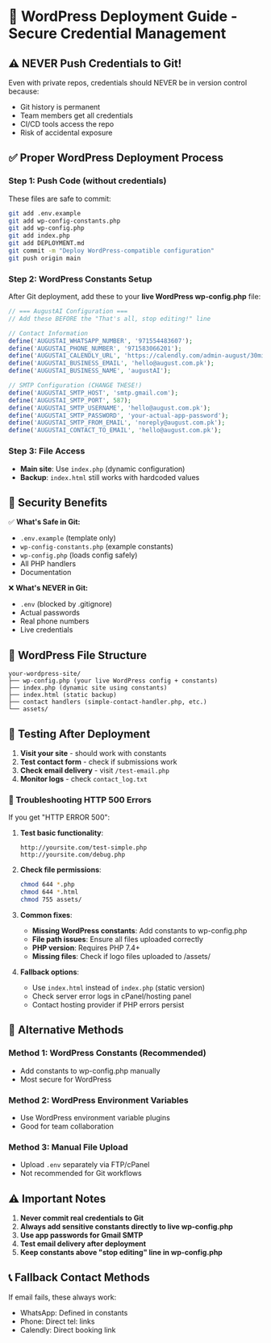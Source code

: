 # 🚀 WordPress Deployment Guide - Secure Credential Management

## ⚠️ **NEVER Push Credentials to Git!**

Even with private repos, credentials should NEVER be in version control because:
- Git history is permanent
- Team members get all credentials
- CI/CD tools access the repo
- Risk of accidental exposure

## ✅ **Proper WordPress Deployment Process**

### **Step 1: Push Code (without credentials)**
These files are safe to commit:
```bash
git add .env.example
git add wp-config-constants.php
git add wp-config.php
git add index.php
git add DEPLOYMENT.md
git commit -m "Deploy WordPress-compatible configuration"
git push origin main
```

### Step 2: WordPress Constants Setup
After Git deployment, add these to your **live WordPress wp-config.php** file:

```php
// === AugustAI Configuration ===
// Add these BEFORE the "That's all, stop editing!" line

// Contact Information
define('AUGUSTAI_WHATSAPP_NUMBER', '971554483607');
define('AUGUSTAI_PHONE_NUMBER', '971583066201');
define('AUGUSTAI_CALENDLY_URL', 'https://calendly.com/admin-august/30min');
define('AUGUSTAI_BUSINESS_EMAIL', 'hello@august.com.pk');
define('AUGUSTAI_BUSINESS_NAME', 'augustAI');

// SMTP Configuration (CHANGE THESE!)
define('AUGUSTAI_SMTP_HOST', 'smtp.gmail.com');
define('AUGUSTAI_SMTP_PORT', 587);
define('AUGUSTAI_SMTP_USERNAME', 'hello@august.com.pk');
define('AUGUSTAI_SMTP_PASSWORD', 'your-actual-app-password');
define('AUGUSTAI_SMTP_FROM_EMAIL', 'noreply@august.com.pk');
define('AUGUSTAI_CONTACT_TO_EMAIL', 'hello@august.com.pk');
```

### Step 3: File Access
- **Main site**: Use `index.php` (dynamic configuration)
- **Backup**: `index.html` still works with hardcoded values

## 🔐 Security Benefits

✅ **What's Safe in Git:**
- `.env.example` (template only)
- `wp-config-constants.php` (example constants)
- `wp-config.php` (loads config safely)
- All PHP handlers
- Documentation

❌ **What's NEVER in Git:**
- `.env` (blocked by .gitignore)
- Actual passwords
- Real phone numbers
- Live credentials

## 📁 WordPress File Structure

```
your-wordpress-site/
├── wp-config.php (your live WordPress config + constants)
├── index.php (dynamic site using constants)
├── index.html (static backup)
├── contact handlers (simple-contact-handler.php, etc.)
└── assets/
```

## 🧪 Testing After Deployment

1. **Visit your site** - should work with constants
2. **Test contact form** - check if submissions work
3. **Check email delivery** - visit `/test-email.php`
4. **Monitor logs** - check `contact_log.txt`

### 🚨 Troubleshooting HTTP 500 Errors

If you get "HTTP ERROR 500":

1. **Test basic functionality**:
   ```
   http://yoursite.com/test-simple.php
   http://yoursite.com/debug.php
   ```

2. **Check file permissions**:
   ```bash
   chmod 644 *.php
   chmod 644 *.html
   chmod 755 assets/
   ```

3. **Common fixes**:
   - **Missing WordPress constants**: Add constants to wp-config.php
   - **File path issues**: Ensure all files uploaded correctly
   - **PHP version**: Requires PHP 7.4+ 
   - **Missing files**: Check if logo files uploaded to /assets/

4. **Fallback options**:
   - Use `index.html` instead of `index.php` (static version)
   - Check server error logs in cPanel/hosting panel
   - Contact hosting provider if PHP errors persist

## 🔄 Alternative Methods

### Method 1: WordPress Constants (Recommended)
- Add constants to wp-config.php manually
- Most secure for WordPress

### Method 2: WordPress Environment Variables
- Use WordPress environment variable plugins
- Good for team collaboration

### Method 3: Manual File Upload
- Upload `.env` separately via FTP/cPanel
- Not recommended for Git workflows

## ⚠️ Important Notes

1. **Never commit real credentials to Git**
2. **Always add sensitive constants directly to live wp-config.php**
3. **Use app passwords for Gmail SMTP**
4. **Test email delivery after deployment**
5. **Keep constants above "stop editing" line in wp-config.php**

## 📞 Fallback Contact Methods

If email fails, these always work:
- WhatsApp: Defined in constants
- Phone: Direct tel: links
- Calendly: Direct booking link
